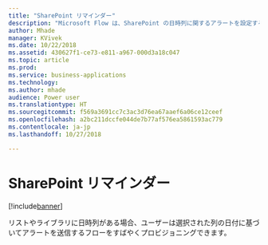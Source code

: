 ```yaml
---
title: "SharePoint リマインダー"
description: "Microsoft Flow は、SharePoint の日時列に関するアラートを設定するために使用できます。"
author: Mhade
manager: KVivek
ms.date: 10/22/2018
ms.assetid: 430627f1-ce73-e811-a967-000d3a18c047
ms.topic: article
ms.prod: 
ms.service: business-applications
ms.technology: 
ms.author: mhade
audience: Power user
ms.translationtype: HT
ms.sourcegitcommit: f569a3691cc7c3ac3d76ea67aaef6a06ce12ceef
ms.openlocfilehash: a2bc211dccfe044de7b77af576ea5861593ac779
ms.contentlocale: ja-jp
ms.lasthandoff: 10/27/2018

---
```

# <a name="sharepoint-remind-me"></a>SharePoint リマインダー


[!include[banner](../../includes/banner.md)]

リストやライブラリに日時列がある場合、ユーザーは選択された列の日付に基づいてアラートを送信するフローをすばやくプロビジョニングできます。 

